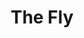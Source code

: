 ---
title: "The Fly"

year: 1986

director: "David Cronenberg"

summary: "A man gradually turns into a fly"

comment: "If someone namedrops the genre 'body-horror', this is one example of it"

image: "https://media.giphy.com/media/3o7TKEky8X2OwuavPq/giphy.gif"

imdb: "https://www.imdb.com/title/tt0091064/"

quotes:
---